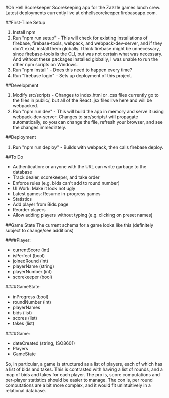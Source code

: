 #Oh Hell Scorekeeper
Scorekeeping app for the Zazzle games lunch crew. Latest deployments currently live at ohhellscorekeeper.firebaseapp.com.

##First-Time Setup
1. Install npm
2. Run "npm run setup" - This will check for existing installations of firebase, firebase-tools, webpack, and webpack-dev-server, and if they don't exist, install them globally. I think firebase might be unnecessary, since firebase-tools is the CLI, but was not certain what was necessary. And without these packages installed globally, I was unable to run the other npm scripts on Windows.
3. Run "npm install" - Does this need to happen every time?
4. Run "firebase login" - Sets up deployment of this project.

##Development
1. Modify src/scripts - Changes to index.html or .css files currently go to the files in public/, but all of the React .jsx files live here and will be webpacked.
2. Run "npm run dev" - This will build the app in memory and serve it using webpack-dev-server. Changes to src/scripts/ will propagate automatically, so you can change the file, refresh your browser, and see the changes immediately.

##Deployment
1. Run "npm run deploy" - Builds with webpack, then calls firebase deploy.

##To Do
* Authentication: or anyone with the URL can write garbage to the database
* Track dealer, scorekeeper, and take order
* Enforce rules (e.g. bids can't add to round number)
* UI Work: Make it look not ugly
* Latest games: Resume in-progress games
* Statistics 
* Add player from Bids page
* Reorder players
* Allow adding players without typing (e.g. clicking on preset names)

##Game State
The current schema for a game looks like this (definitely subject to change/see additions)

####Player:
* currentScore (int)
* isPerfect (bool)
* joinedRound (int)
* playerName (string)
* playerNumber (int)
* scorekeeper (bool)

####GameState:
* inProgress (bool)
* roundNumber (int)
* playerNames
 * bids (list)
 * scores (list)
 * takes (list)

####Game:
* dateCreated (string, ISO8601)
* Players
* GameState

So, in particular, a game is structured as a list of players, each of which has a list of bids and takes. This is contrasted with having a list of rounds, and a map of bids and takes for each player. The pro is, score computations and per-player statistics should be easier to manage. The con is, per round computations are a bit more complex, and it would fit unintuitively in a relational database.
